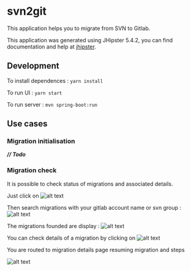 # svn2git
This application helps you to migrate from SVN to Gitlab.

This application was generated using JHipster 5.4.2, you can find documentation and help at [jhipster](https://www.jhipster.tech/documentation-archive/v5.4.2).

## Development

To install dependences : `yarn install`

To run UI : `yarn start`

To run server : `mvn spring-boot:run`

## Use cases
### Migration initialisation

***// Todo***

### Migration check

It is possible to check status of migrations and associated details.

Just click on ![alt text](https://raw.githubusercontent.com/yodamad/svn2git/master/github/check_migration.png)

Then search migrations with your gitlab account name or svn group : ![alt text](https://raw.githubusercontent.com/yodamad/svn2git/master/github/img.png)

The migrations founded are display : ![alt text](https://raw.githubusercontent.com/yodamad/svn2git/master/github/img.png)

You can check details of a migration by clicking on ![alt text](https://raw.githubusercontent.com/yodamad/svn2git/master/github/img.png)

You are routed to migration details page resuming migration and steps

![alt text](https://raw.githubusercontent.com/yodamad/svn2git/master/github/img.png)

